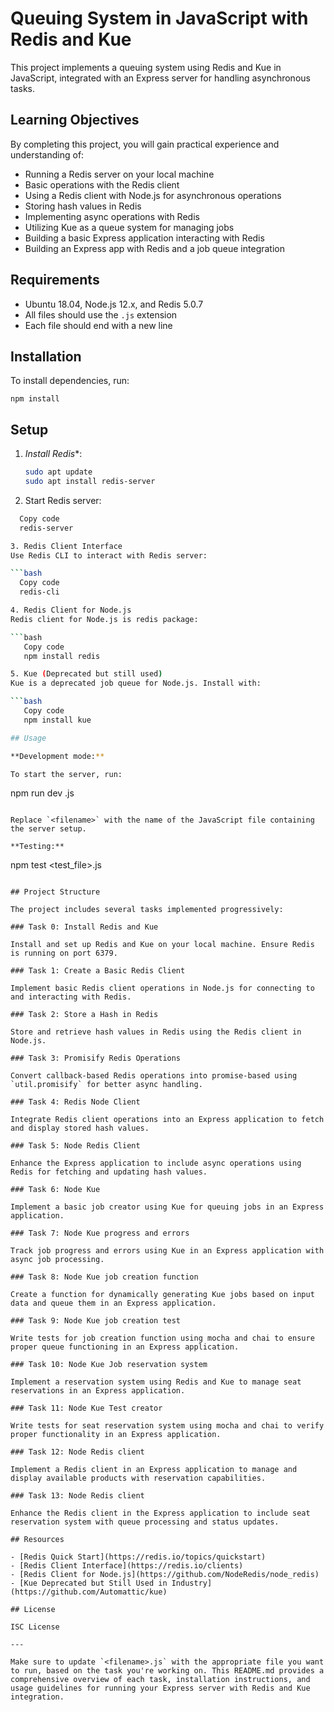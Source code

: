 # Queuing System in JavaScript with Redis and Kue

This project implements a queuing system using Redis and Kue in JavaScript, integrated with an Express server for handling asynchronous tasks.

## Learning Objectives

By completing this project, you will gain practical experience and understanding of:

- Running a Redis server on your local machine
- Basic operations with the Redis client
- Using a Redis client with Node.js for asynchronous operations
- Storing hash values in Redis
- Implementing async operations with Redis
- Utilizing Kue as a queue system for managing jobs
- Building a basic Express application interacting with Redis
- Building an Express app with Redis and a job queue integration

## Requirements

- Ubuntu 18.04, Node.js 12.x, and Redis 5.0.7
- All files should use the `.js` extension
- Each file should end with a new line

## Installation

To install dependencies, run:

```
npm install
```

## Setup

1. *Install Redis**:
   ```sh
   sudo apt update
   sudo apt install redis-server

2. Start Redis server:

```bash
  Copy code
  redis-server 

3. Redis Client Interface
Use Redis CLI to interact with Redis server:

```bash
  Copy code
  redis-cli

4. Redis Client for Node.js
Redis client for Node.js is redis package:

```bash
   Copy code
   npm install redis

5. Kue (Deprecated but still used)
Kue is a deprecated job queue for Node.js. Install with:

```bash
   Copy code
   npm install kue

## Usage

**Development mode:**

To start the server, run:

```
npm run dev <filename>.js
```

Replace `<filename>` with the name of the JavaScript file containing the server setup.

**Testing:**

```
npm test <test_file>.js
```

## Project Structure

The project includes several tasks implemented progressively:

### Task 0: Install Redis and Kue

Install and set up Redis and Kue on your local machine. Ensure Redis is running on port 6379.

### Task 1: Create a Basic Redis Client

Implement basic Redis client operations in Node.js for connecting to and interacting with Redis.

### Task 2: Store a Hash in Redis

Store and retrieve hash values in Redis using the Redis client in Node.js.

### Task 3: Promisify Redis Operations

Convert callback-based Redis operations into promise-based using `util.promisify` for better async handling.

### Task 4: Redis Node Client

Integrate Redis client operations into an Express application to fetch and display stored hash values.

### Task 5: Node Redis Client

Enhance the Express application to include async operations using Redis for fetching and updating hash values.

### Task 6: Node Kue

Implement a basic job creator using Kue for queuing jobs in an Express application.

### Task 7: Node Kue progress and errors

Track job progress and errors using Kue in an Express application with async job processing.

### Task 8: Node Kue job creation function

Create a function for dynamically generating Kue jobs based on input data and queue them in an Express application.

### Task 9: Node Kue job creation test

Write tests for job creation function using mocha and chai to ensure proper queue functioning in an Express application.

### Task 10: Node Kue Job reservation system

Implement a reservation system using Redis and Kue to manage seat reservations in an Express application.

### Task 11: Node Kue Test creator

Write tests for seat reservation system using mocha and chai to verify proper functionality in an Express application.

### Task 12: Node Redis client

Implement a Redis client in an Express application to manage and display available products with reservation capabilities.

### Task 13: Node Redis client

Enhance the Redis client in the Express application to include seat reservation system with queue processing and status updates.

## Resources

- [Redis Quick Start](https://redis.io/topics/quickstart)
- [Redis Client Interface](https://redis.io/clients)
- [Redis Client for Node.js](https://github.com/NodeRedis/node_redis)
- [Kue Deprecated but Still Used in Industry](https://github.com/Automattic/kue)

## License

ISC License

---

Make sure to update `<filename>.js` with the appropriate file you want to run, based on the task you're working on. This README.md provides a comprehensive overview of each task, installation instructions, and usage guidelines for running your Express server with Redis and Kue integration.
